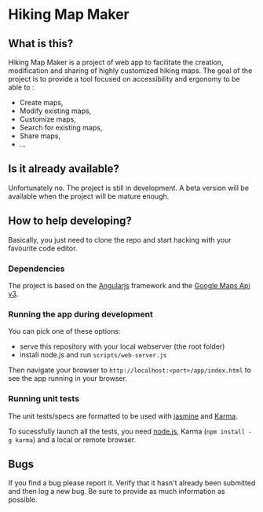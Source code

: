 # Hiking Map Maker


## What is this?

Hiking Map Maker is a project of web app to facilitate the creation, modification and sharing of highly customized hiking maps. 
The goal of the project is to provide a tool focused on accessibility and ergonomy to be able to :
* Create maps,
* Modify existing maps,
* Customize maps,
* Search for existing maps,
* Share maps,
* ...


## Is it already available?

Unfortunately no. The project is still in development.
A beta version will be available when the project will be mature enough.


## How to help developing?

Basically, you just need to clone the repo and start hacking with your favourite code editor.


### Dependencies

The project is based on the [Angularjs](http://angularjs.org/) framework and the [Google Maps Api v3](https://developers.google.com/maps/).


### Running the app during development

You can pick one of these options:

* serve this repository with your local webserver (the root folder)
* install node.js and run `scripts/web-server.js`

Then navigate your browser to `http://localhost:<port>/app/index.html` to see the app running in your browser.


### Running unit tests

The unit tests/specs are formatted to be used with [jasmine](http://pivotal.github.com/jasmine/) and [Karma](http://karma-runner.github.io).

To sucessfully launch all the tests, you need [node.js](http://nodejs.org/), Karma (`npm install -g karma`) and a local
or remote browser.


## Bugs

If you find a bug please report it. Verify that it hasn't already been submitted and then log a new bug. Be sure to provide as much information as possible.
